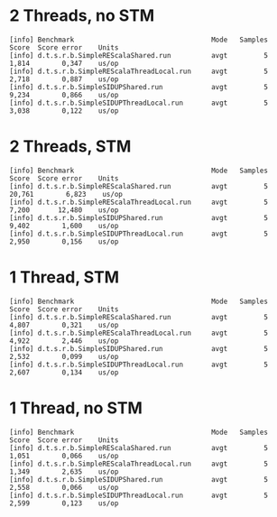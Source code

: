 # 2 Threads, no STM

    [info] Benchmark                                  Mode   Samples        Score  Score error    Units
    [info] d.t.s.r.b.SimpleREScalaShared.run          avgt         5        1,814        0,347    us/op
    [info] d.t.s.r.b.SimpleREScalaThreadLocal.run     avgt         5        2,718        0,887    us/op
    [info] d.t.s.r.b.SimpleSIDUPShared.run            avgt         5        9,234        0,866    us/op
    [info] d.t.s.r.b.SimpleSIDUPThreadLocal.run       avgt         5        3,038        0,122    us/op

# 2 Threads, STM

    [info] Benchmark                                  Mode   Samples        Score  Score error    Units
    [info] d.t.s.r.b.SimpleREScalaShared.run          avgt         5       20,761        6,823    us/op
    [info] d.t.s.r.b.SimpleREScalaThreadLocal.run     avgt         5        7,200       12,480    us/op
    [info] d.t.s.r.b.SimpleSIDUPShared.run            avgt         5        9,402        1,600    us/op
    [info] d.t.s.r.b.SimpleSIDUPThreadLocal.run       avgt         5        2,950        0,156    us/op

# 1 Thread, STM

    [info] Benchmark                                  Mode   Samples        Score  Score error    Units
    [info] d.t.s.r.b.SimpleREScalaShared.run          avgt         5        4,807        0,321    us/op
    [info] d.t.s.r.b.SimpleREScalaThreadLocal.run     avgt         5        4,922        2,446    us/op
    [info] d.t.s.r.b.SimpleSIDUPShared.run            avgt         5        2,532        0,099    us/op
    [info] d.t.s.r.b.SimpleSIDUPThreadLocal.run       avgt         5        2,607        0,134    us/op

# 1 Thread, no STM

    [info] Benchmark                                  Mode   Samples        Score  Score error    Units
    [info] d.t.s.r.b.SimpleREScalaShared.run          avgt         5        1,051        0,066    us/op
    [info] d.t.s.r.b.SimpleREScalaThreadLocal.run     avgt         5        1,349        2,635    us/op
    [info] d.t.s.r.b.SimpleSIDUPShared.run            avgt         5        2,558        0,066    us/op
    [info] d.t.s.r.b.SimpleSIDUPThreadLocal.run       avgt         5        2,599        0,123    us/op
